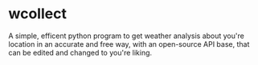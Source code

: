 # wcollect

A simple, efficent python program 
to get weather analysis about you're location 
in an accurate and free way, with an open-source API base,
that can be edited and changed to you're liking.
